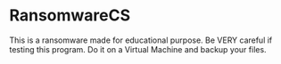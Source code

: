 # RansomwareCS

This is a ransomware made for educational purpose.
Be VERY careful if testing this program. Do it on a Virtual Machine and backup your files.
